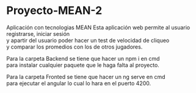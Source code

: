# Proyecto-MEAN-2
Aplicación con tecnologias MEAN
Esta aplicación web permite al usuario registrarse, iniciar sesión <br>
y apartir del usuario poder hacer un test de velocidad de cliqueo <br>
y comparar los promedios con los de otros jugadores. <br>

Para la carpeta Backend se tiene que hacer un npm i en cmd <br>
para instalar cualquier paquete que le haga falta al proyecto. <br>

Para la carpeta Fronted se tiene que hacer un ng serve en cmd <br>
para ejecutar el angular lo cual lo hara en el puerto 4200.
